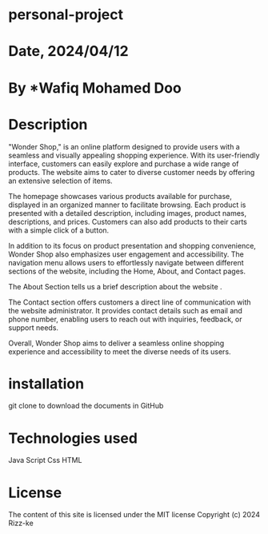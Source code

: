 # personal-project

# Date, 2024/04/12

# By \*Wafiq Mohamed Doo

# Description

"Wonder Shop," is an online platform designed to provide users with a seamless and visually appealing shopping experience. With its user-friendly interface, customers can easily explore and purchase a wide range of products. The website aims to cater to diverse customer needs by offering an extensive selection of items.

The homepage showcases various products available for purchase, displayed in an organized manner to facilitate browsing. Each product is presented with a detailed description, including images, product names, descriptions, and prices. Customers can also add products to their carts with a simple click of a button.

In addition to its focus on product presentation and shopping convenience, Wonder Shop also emphasizes user engagement and accessibility. The navigation menu allows users to effortlessly navigate between different sections of the website, including the Home, About, and Contact pages.

The About Section tells us a brief description about the website .

The Contact section offers customers a direct line of communication with the website administrator. It provides contact details such as email and phone number, enabling users to reach out with inquiries, feedback, or support needs.

Overall, Wonder Shop aims to deliver a seamless online shopping experience and accessibility to meet the diverse needs of its users.

# installation

git clone to download the documents in GitHub

# Technologies used

Java Script
Css
HTML

# License

The content of this site is licensed under the MIT license
Copyright (c) 2024 Rizz-ke
